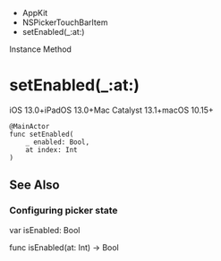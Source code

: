 

- AppKit
- NSPickerTouchBarItem
-  setEnabled(\_:at:) 

Instance Method

# setEnabled(\_:at:)

iOS 13.0+iPadOS 13.0+Mac Catalyst 13.1+macOS 10.15+

``` source
@MainActor
func setEnabled(
    _ enabled: Bool,
    at index: Int
)
```

## See Also

### Configuring picker state

var isEnabled: Bool

func isEnabled(at: Int) -> Bool

